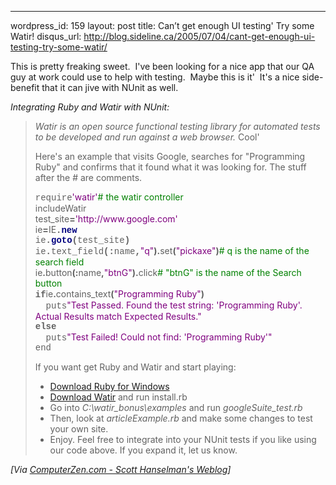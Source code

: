 --- 
wordpress_id: 159
layout: post
title: Can&#8217;t get enough UI testing'  Try some Watir!
disqus_url: http://blog.sideline.ca/2005/07/04/cant-get-enough-ui-testing-try-some-watir/

<p>This is pretty freaking sweet.  I've been looking for a nice app that our QA guy at work could use to help with testing.  Maybe this is it'  It's a nice side-benefit that it can jive with NUnit as well. </p>
<p><em>Integrating Ruby and Watir with NUnit:</em> </p>
<blockquote>
<p align="left"><!--StartFragment --><em>Watir is an open source functional testing library for automated tests to be developed and run against a web browser. </em>Cool' </p>
<p>Here's an example that visits Google, searches for "Programming Ruby" and confirms that it found what it was looking for. The stuff after the # are comments. </p>
<p><font face="Courier New">require</font><font color="#808080"></font><font color="#7f007f">'watir'</font><font color="#808080"></font><font face="Courier New"></font><font color="#008000"># the watir controller<br /></font>include<font color="#808080"></font>Watir<br />test_site<font color="#808080"></font><b>=</b><font color="#808080"></font><font face="Courier New"></font><font color="#7f007f">'http://www.google.com'<br /></font>ie<font color="#808080"></font><b>=</b><font color="#808080"></font>IE<b><font face="Courier New">.</font><font face="Courier New" color="#00007f">new<br /></font></b><font face="Courier New">ie<b>.<font color="#00007f">goto</font>(</b>test_site</font><font face="Courier New"><b>)<br /></b>ie<b>.</b>text_field<b>(:</b>name<b>,</b></font><font color="#808080"></font><font color="#7f007f">"q"</font><b>).</b>set<b>(</b><font color="#7f007f">"pickaxe"</font><b>)</b><font color="#808080"></font><font face="Courier New"></font><font color="#008000"># q is the name of the search field<br /></font>ie<b>.</b>button<b>(:</b>name<b>,</b><font color="#808080"></font><font color="#7f007f">"btnG"</font><b>).</b>click<font color="#808080"></font><font color="#008000"># "btnG" is the name of the Search button</font><br /><b><font color="#00007f"></font><font face="Courier New">if</font></b><font face="Courier New"></font><font color="#808080"></font>ie<b>.</b>contains_text<b>(</b><font color="#7f007f">"Programming Ruby"</font><b>)</b><font color="#808080"></font><font face="Courier New"><br /></font><font face="Courier New">  puts</font><font color="#808080"></font><font color="#7f007f">"Test Passed. Found the test string: 'Programming Ruby'. Actual Results match Expected Results."<br /></font><b><font color="#00007f"></font><font face="Courier New">else<br /></font></b><font face="Courier New">  puts</font><font color="#808080"></font><font color="#7f007f">"Test Failed! Could not find: 'Programming Ruby'"</font><font color="#808080"><br /></font><font face="Courier New">end</font></p>
<p>If you want get Ruby and Watir and start playing: </p>
<ul>
<li><a href="http://rubyforge.org/frs/'group_id=167">Download Ruby for Windows</a></li>
<li><a href="http://rubyforge.org/frs/download.php/4392/watir_v1_31.zip">Download Watir</a> and run install.rb </li>
<li>Go into <em>C:\watir_bonus\examples </em>and run <em>googleSuite_test.rb</em></li>
<li>Then, look at <em>articleExample.rb </em>and make some changes to test your own site. </li>
<li>Enjoy. Feel free to integrate into your NUnit tests if you like using our code above. If you expand it, let us know.<img height="0" src="http://www.hanselman.com/blog/aggbug.ashx'id=ed8a9800-0bf5-44e8-9442-cef92ae39a48" width="0" /></li></ul></blockquote><i>[Via <a href="http://www.hanselman.com/blog/PermaLink,guid,ed8a9800-0bf5-44e8-9442-cef92ae39a48.aspx">ComputerZen.com - Scott Hanselman's Weblog</a>]</i>
